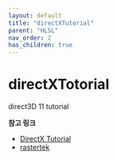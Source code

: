 ```yaml
---
layout: default
title: "directXTutorial"
parent: "HLSL"
nav_order: 2
has_children: true
---
```


# directXTotorial
direct3D 11 tutorial

**참고 링크**
- [DirectX Tutorial](http://www.directxtutorial.com/LessonList.aspx?listid=11)
- [rastertek](https://www.rastertek.com/tutindex.html)